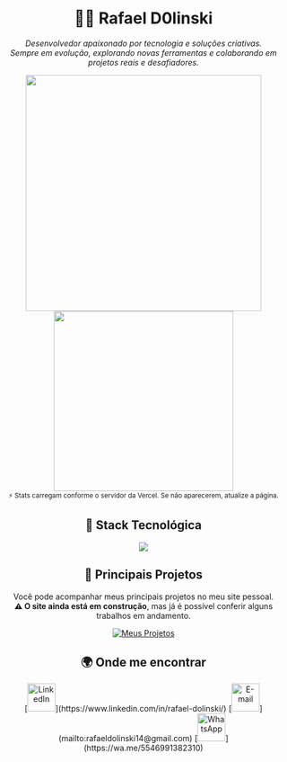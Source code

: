 <h1 align="center">👨‍💻 Rafael D0linski</h1>

<p align="center">
  <i>Desenvolvedor apaixonado por tecnologia e soluções criativas.<br>
  Sempre em evolução, explorando novas ferramentas e colaborando em projetos reais e desafiadores.</i>
</p>

<div align="center">
  <!-- Estatísticas do GitHub -->
  <picture>
    <source srcset="https://github-readme-stats.vercel.app/api?username=RafaelD0linski&show_icons=true&hide_border=true&theme=radical" media="(prefers-color-scheme: dark)" />
    <source srcset="https://github-readme-stats.vercel.app/api?username=RafaelD0linski&show_icons=true&hide_border=true&theme=default" media="(prefers-color-scheme: light), (prefers-color-scheme: no-preference)" />
    <img src="https://github-readme-stats.vercel.app/api?username=RafaelD0linski&show_icons=true&hide_border=true&theme=default" width="420" />
  </picture>

  <!-- Linguagens mais usadas -->
  <picture>
    <source srcset="https://github-readme-stats.vercel.app/api/top-langs/?username=RafaelD0linski&layout=compact&hide_border=true&theme=radical" media="(prefers-color-scheme: dark)" />
    <source srcset="https://github-readme-stats.vercel.app/api/top-langs/?username=RafaelD0linski&layout=compact&hide_border=true&theme=default" media="(prefers-color-scheme: light), (prefers-color-scheme: no-preference)" />
    <img src="https://github-readme-stats.vercel.app/api/top-langs/?username=RafaelD0linski&layout=compact&hide_border=true&theme=default" width="320" />
  </picture>
  <br>
  <sub>⚡ Stats carregam conforme o servidor da Vercel. Se não aparecerem, atualize a página.</sub>
</div>


<h2 align="center">🧠 Stack Tecnológica</h2>
<p align="center">
  <img src="https://skillicons.dev/icons?i=html,css,js,react,flutter,cs,nodejs,python,postgresql,git,github" />
</p>


<h2 align="center">🚀 Principais Projetos</h2>
<div align="center">
  <p>
    Você pode acompanhar meus principais projetos no meu site pessoal.<br>
    <b>⚠️ O site ainda está em construção</b>, mas já é possível conferir alguns trabalhos em andamento.
  </p>
  <a href="https://principais-porjetos.vercel.app/" target="_blank">
    <img src="https://img.shields.io/badge/🚀 Acessar meus projetos-6C63FF?style=for-the-badge&logo=vercel&logoColor=white" alt="Meus Projetos" />
  </a>
</div>

<h2 align="center">🌍 Onde me encontrar</h2>
<p align="center">
  [<img src="https://skillicons.dev/icons?i=linkedin" height="50" alt="LinkedIn" />](https://www.linkedin.com/in/rafael-dolinski/)
  [<img src="https://skillicons.dev/icons?i=gmail" height="50" alt="E-mail" />](mailto:rafaeldolinski14@gmail.com)
  [<img src="https://cdn.simpleicons.org/whatsapp/25D366" height="50" alt="WhatsApp" />](https://wa.me/5546991382310)
</p>

</div>
